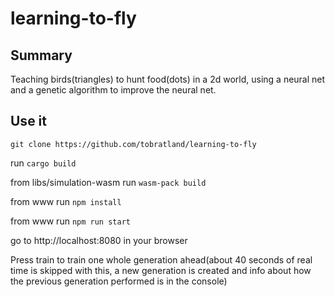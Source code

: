 # learning-to-fly


## Summary
Teaching birds(triangles) to hunt food(dots) in a 2d world, using a neural net and a genetic algorithm to improve the neural net. 


## Use it

`git clone https://github.com/tobratland/learning-to-fly`

run `cargo build`

from libs/simulation-wasm run `wasm-pack build`

from www run `npm install`

from www run `npm run start`

go to http://localhost:8080 in your browser

Press train to train one whole generation ahead(about 40 seconds of real time is skipped with this, a new generation is created and info about how the previous generation performed is in the console)